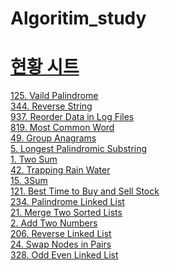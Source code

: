 # Algoritim_study

<!--format []()<br> -->
# [현황 시트](https://docs.google.com/spreadsheets/d/11rxpHZ_lIbVifBDfm0P_4iQGseXVKRku_QqCmVxgAuU/edit#gid=0)


[125. Vaild Palindrome](https://velog.io/@yelim421/Valid-PalindromePython3)<br>
[344. Reverse String](https://velog.io/@yelim421/344.-Reverse-String-Python3)<br>
[937. Reorder Data in Log Files](https://velog.io/@yelim421/937.-Reorder-Data-in-Log-Files-Python3)<br>
[819. Most Common Word](https://velog.io/@yelim421/819.-Most-Common-Word-Python3)<br>
[49. Group Anagrams](https://velog.io/@yelim421/49.-Group-Anagrams-Python3)<br>
[5. Longest Palindromic Substring](https://velog.io/@yelim421/5.-Longest-Palindromic-Substring-Python3)<br>
[1. Two Sum](https://velog.io/@yelim421/1.-Two-Sum-Python3)<br>
[42. Trapping Rain Water](https://velog.io/@yelim421/42.-Trapping-Rain-Water-Python3)<br>
[15. 3Sum](https://velog.io/@yelim421/15.-3Sum-Python3)<br>
[121. Best Time to Buy and Sell Stock](https://velog.io/@yelim421/121.-Best-Time-to-Buy-and-Sell-Stock-Python3)<br>
[234. Palindrome Linked List](https://velog.io/@yelim421/234.-Palindrome-Linked-List-Python3)<br>
[21. Merge Two Sorted Lists](https://velog.io/@yelim421/21.-Merge-Two-Sorted-Lists-Python3)<br>
[2. Add Two Numbers](https://velog.io/@yelim421/2.-Add-Two-Numbers-Python3)<br>
[206. Reverse Linked List](https://velog.io/@yelim421/206.-Reverse-Linked-List-Python3)<br>
[24. Swap Nodes in Pairs](https://velog.io/@yelim421/24.-Swap-Nodes-in-Pairs-Python3)<br>
[328. Odd Even Linked List](https://velog.io/@yelim421/328.-Odd-Even-Linked-List-Python3)<br>
[]()<br>
[]()<br>
[]()<br>
[]()<br>
[]()<br>
[]()<br>
[]()<br>
[]()<br>
[]()<br>
[]()<br>
[]()<br>
[]()<br>
[]()<br>
[]()<br>
